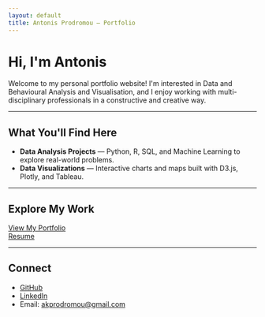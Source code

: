 ```yaml
---
layout: default
title: Antonis Prodromou – Portfolio
---
```


# Hi, I'm Antonis

Welcome to my personal portfolio website! I'm interested in Data and Behavioural Analysis and Visualisation, and I enjoy working with multi-disciplinary professionals in a constructive and creative way.

---

## What You'll Find Here

- **Data Analysis Projects** — Python, R, SQL, and Machine Learning to explore real-world problems.
- **Data Visualizations** — Interactive charts and maps built with D3.js, Plotly, and Tableau.

---

## Explore My Work

[View My Portfolio](./pages/portfolio.md)  
[Resume](../Antonis_Prodromou_Resume.pdf)

---

## Connect

- [GitHub](https://github.com/akprodromou)
- [LinkedIn](https://www.linkedin.com/in/antonis-prodromou-1b1bb02a6/)
- Email: akprodromou@gmail.com
